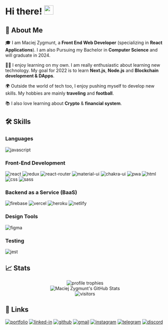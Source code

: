 # Hi there! <img src="https://media.giphy.com/media/hvRJCLFzcasrR4ia7z/giphy.gif" width="29px">

## 🚀 About Me

🎓 I am Maciej Zygmunt, a **Front End Web Developer** (specializing in **React Applications**). I am also Pursuing my Bachelor in **Computer Science** and will graduate in 2024.

👨‍💻 I enjoy learning on my own. I am really enthusiastic about learning new technology. My goal for 2022 is to learn **Next.js**, **Node.js** and **Blockchain development & DApps**. 

🌍 Outside the world of tech too, I enjoy pushing myself to develop new skills. My hobbies are mainly **traveling** and **football**.

📚 I also love learning about **Crypto** & **financial system**.

## 🛠️ Skills

### Languages

![javascript](https://img.shields.io/badge/JavaScript-323330?style=for-the-badge&logo=javascript&logoColor=F7DF1E)

### Front-End Development

![react](https://img.shields.io/badge/React-20232A?style=for-the-badge&logo=react&logoColor=61DAFB)
![redux](https://img.shields.io/badge/Redux-593D88?style=for-the-badge&logo=redux&logoColor=white)
![react-router](https://img.shields.io/badge/React_Router-CA4245?style=for-the-badge&logo=react-router&logoColor=white)
![material-ui](https://img.shields.io/badge/Material_UI-0081CB?style=for-the-badge&logo=mui&logoColor=white)
![chakra-ui](https://img.shields.io/badge/Chakra_UI-319795?style=for-the-badge&logo=chakra-ui&logoColor=white) 
![pwa](https://img.shields.io/badge/Progressive_Web_App-4285F4?style=for-the-badge&logo=googlechrome&logoColor=white)
![html](https://img.shields.io/badge/HTML5-E34F26?style=for-the-badge&logo=html5&logoColor=white)
![css](https://img.shields.io/badge/CSS3-1572B6?style=for-the-badge&logo=css3&logoColor=white)
![sass](https://img.shields.io/badge/SASS-CC6699?style=for-the-badge&logo=sass&logoColor=white)

### Backend as a Service (BaaS)

![firebase](https://img.shields.io/badge/Firebase-ffaa00?style=for-the-badge&logo=Firebase&logoColor=white)
![vercel](https://img.shields.io/badge/Vercel-000000?style=for-the-badge&logo=Vercel&logoColor=white)
![heroku](https://img.shields.io/badge/Heroku-430098?style=for-the-badge&logo=heroku&logoColor=white)
![netlify](https://img.shields.io/badge/Netlify-00C7B7?style=for-the-badge&logo=netlify&logoColor=white)

### Design Tools

![figma](https://img.shields.io/badge/figma-000000?style=for-the-badge&logo=figma&logoColor=white)

### Testing

![jest](https://img.shields.io/badge/Jest-C21325?style=for-the-badge&logo=jest&logoColor=white)

## 📈 Stats

<div align="center">
    <img src="https://github-profile-trophy.vercel.app/?username=maciekzygmunt&row=1&column=6&margin-h=8&theme=darkhub&count_private=true&margin-w=15&no-frame=true" alt="profile trophies" />
    <br />
    <img src="https://github-readme-stats.vercel.app/api?username=maciekzygmunt&show_icons=true&hide_border=true" alt="Maciej Zygmunt's GitHub Stats">
    <br />
    <img src="https://visitor-badge.laobi.icu/badge?page_id=maciekzygmunt.maciekzygmunt" alt="visitors">
</div>

## 🔗 Links

[![portfolio](https://img.shields.io/badge/Portfolio-5340ff?style=for-the-badge&logo=Google-chrome&logoColor=white)](https://maciejzygmunt.com/)
[![linked-in](https://img.shields.io/badge/Linked_In-0077B5?style=for-the-badge&logo=LinkedIn&logoColor=white)](https://www.linkedin.com/in/maciej-zygmunt-600a4222b/)
[![github](https://img.shields.io/badge/GitHub-000000?style=for-the-badge&logo=GitHub&logoColor=white)](https://github.com/maciekzygmunt)
[![gmail](https://img.shields.io/badge/mail-D14836?style=for-the-badge&logo=Gmail&logoColor=white)](mailto:maciekzygmunt@interia.pl)
[![instagram](https://img.shields.io/badge/Instagram-E4405F?style=for-the-badge&logo=instagram&logoColor=white)](https://www.instagram.com/maciekzygmunt/)
[![telegram](https://img.shields.io/badge/Telegram-2CA5E0?style=for-the-badge&logo=telegram&logoColor=white)](https://t.me/maciekzygmunt)
[![discord](https://img.shields.io/badge/Discord-7289DA?style=for-the-badge&logo=discord&logoColor=white)](https://discordapp.com/users/428641847280402432)
